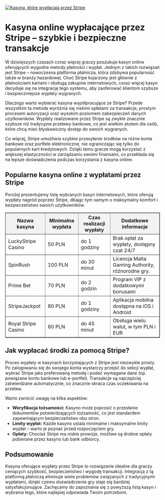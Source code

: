 [![Kasyna, które wypłacają przez Stripe](https://123-caf.pages.dev/gitsignup.png)](https://vrmoo.ru/Bt82HjjY)

<h1>Kasyna online wypłacające przez Stripe – szybkie i bezpieczne transakcje</h1> <p>W dzisiejszych czasach coraz więcej graczy poszukuje kasyn online oferujących wygodne metody płatności i wypłat. Jednym z takich rozwiązań jest Stripe – nowoczesna platforma płatnicza, która zdobywa popularność także w branży hazardowej. Choć Stripe kojarzony jest głównie z płatnościami kartami i obsługą zakupów internetowych, coraz więcej kasyn decyduje się na integrację tego systemu, aby zaoferować klientom szybsze i bezpieczniejsze wypłaty wygranych.</p>  <p>Dlaczego warto wybierać kasyna współpracujące ze Stripe? Przede wszystkim ta metoda wyróżnia się niskimi opłatami za transakcje, prostym procesem autoryzacji oraz wysokim poziomem zabezpieczeń danych użytkowników. Wypłaty realizowane przez Stripe są zwykle znacznie szybsze niż tradycyjne przelewy bankowe, co jest wielkim atutem dla osób, które chcą mieć błyskawiczny dostęp do swoich wygranych.</p>  <p>Co więcej, Stripe umożliwia szybkie przesyłanie środków na różne konta bankowe oraz portfele elektroniczne, nie ograniczając się tylko do popularnych kart kredytowych. Dzięki temu gracze mogą korzystać z większej elastyczności w zarządzaniu swoimi finansami, co przekłada się na lepsze doświadczenia podczas korzystania z kasyna online.</p>  <h2>Popularne kasyna online z wypłatami przez Stripe</h2> <p>Poniżej prezentujemy listę wybranych kasyn internetowych, które oferują wypłaty nagród poprzez Stripe, dbając tym samym o maksymalny komfort i bezpieczeństwo swoich użytkowników.</p>  <table border="1" cellpadding="8" cellspacing="0" style="border-collapse: collapse; width: 100%;">   <thead>     <tr style="background-color:#f2f2f2;">       <th>Nazwa kasyna</th>       <th>Minimalna wypłata</th>       <th>Czas realizacji wypłaty</th>       <th>Dodatkowe informacje</th>     </tr>   </thead>   <tbody>     <tr>       <td>LuckyStripe Casino</td>       <td>50 PLN</td>       <td>do 1 godziny</td>       <td>Brak opłat za wypłaty, dostępny czat 24/7</td>     </tr>     <tr>       <td>SpinRush</td>       <td>100 PLN</td>       <td>do 30 minut</td>       <td>Licencja Malta Gaming Authority, różnorodne gry.</td>     </tr>     <tr>       <td>Prime Bet</td>       <td>70 PLN</td>       <td>do 2 godzin</td>       <td>Program VIP z dodatkowymi bonusami</td>     </tr>     <tr>       <td>StripeJackpot</td>       <td>80 PLN</td>       <td>do 1 godziny</td>       <td>Aplikacja mobilna dostępna na iOS i Android</td>     </tr>     <tr>       <td>Royal Stripe Casino</td>       <td>60 PLN</td>       <td>do 45 minut</td>       <td>Obsługa wielu walut, w tym PLN i EUR</td>     </tr>   </tbody> </table>  <h2>Jak wypłacać środki za pomocą Stripe?</h2> <p>Proces wypłaty w kasynach korzystających z Stripe jest niezwykle prosty. Po zalogowaniu się do swojego konta wystarczy przejść do sekcji wypłat, wybrać Stripe jako preferowaną metodę i podać wymagane dane (np. powiązane konto bankowe lub e-portfel). Transakcje są najczęściej zatwierdzane automatycznie, co znacznie skraca czas oczekiwania na przelew.</p>  <p>Warto zwrócić uwagę na kilka aspektów:</p> <ul>   <li><strong>Weryfikacja tożsamości:</strong> Kasyno może poprosić o przesłanie dokumentów potwierdzających tożsamość, co jest standardem zapewniającym bezpieczeństwo obu stron.</li>   <li><strong>Limity wypłat:</strong> Każde kasyno ustala minimalne i maksymalne limity wypłat – warto je poznać przed rozpoczęciem gry.</li>   <li><strong>Opłaty:</strong> Chociaż Stripe ma niskie prowizje, możliwe są drobne opłaty pobierane przez kasyno lub bank odbiorcy.</li> </ul>  <h2>Podsumowanie</h2> <p>Kasyna oferujące wypłaty przez Stripe to rozwiązanie idealne dla graczy ceniących szybkość, bezpieczeństwo i wygodę transakcji. Integracja z tą platformą płatniczą eliminuje wiele problemów związanych z tradycyjnymi wypłatami, dzięki czemu doświadczenie gry staje się bardziej satysfakcjonujące. Zachęcamy do zapoznania się z powyższą listą kasyn i wybrania tego, które najlepiej odpowiada Twoim potrzebom.</p>